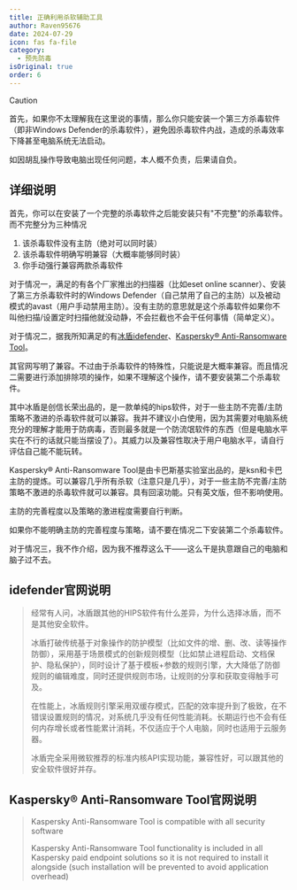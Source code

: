 ```yaml
---
title: 正确利用杀软辅助工具
author: Raven95676
date: 2024-07-29
icon: fas fa-file
category:
  - 预先防毒
isOriginal: true
order: 6
---
```

> [!caution]
> 首先，如果你不太理解我在这里说的事情，那么你只能安装一个第三方杀毒软件（即非Windows Defender的杀毒软件），避免因杀毒软件内战，造成的杀毒效率下降甚至电脑系统无法启动。
>
> 如因胡乱操作导致电脑出现任何问题，本人概不负责，后果请自负。

## 详细说明

首先，你可以在安装了一个完整的杀毒软件之后能安装只有"不完整"的杀毒软件。而不完整分为三种情况

1. 该杀毒软件没有主防（绝对可以同时装）
2. 该杀毒软件明确写明兼容（大概率能够同时装）
3. 你手动强行兼容两款杀毒软件

对于情况一，满足的有各个厂家推出的扫描器（比如eset online scanner）、安装了第三方杀毒软件时的Windows Defender（自己禁用了自己的主防）以及被动模式的avast（用户手动禁用主防）。没有主防的意思就是这个杀毒软件如果你不叫他扫描/设置定时扫描他就没动静，不会拦截也不会干任何事情（简单定义）。

对于情况二，据我所知满足的有[冰盾idefender](https://trustsing.com/idefender/)、[Kaspersky® Anti-Ransomware Tool](https://www.kaspersky.com/anti-ransomware-tool)。

其官网写明了兼容。不过由于杀毒软件的特殊性，只能说是大概率兼容。而且情况二需要进行添加排除项的操作，如果不理解这个操作，请不要安装第二个杀毒软件。

其中冰盾是创信长荣出品的，是一款单纯的hips软件，对于一些主防不完善/主防策略不激进的杀毒软件就可以兼容。我并不建议小白使用，因为其需要对电脑系统充分的理解才能用于防病毒，否则最多就是一个防流氓软件的东西（但是电脑水平实在不行的话就只能当摆设了）。其威力以及兼容性取决于用户电脑水平，请自行评估自己能不能玩转。

Kaspersky® Anti-Ransomware Tool是由卡巴斯基实验室出品的，是ksn和卡巴主防的提炼。可以兼容几乎所有杀软（注意只是几乎），对于一些主防不完善/主防策略不激进的杀毒软件就可以兼容。具有回滚功能。只有英文版，但不影响使用。

主防的完善程度以及策略的激进程度需要自行判断。

如果你不能明确主防的完善程度与策略，请不要在情况二下安装第二个杀毒软件。

对于情况三，我不作介绍，因为我不推荐这么干——这么干是执意跟自己的电脑和脑子过不去。

## idefender官网说明

> 经常有人问，冰盾跟其他的HIPS软件有什么差异，为什么选择冰盾，而不是其他安全软件。
>
> 冰盾打破传统基于对象操作的防护模型（比如文件的增、删、改、读等操作防御），采用基于场景模式的创新规则模型（比如禁止进程启动、文档保护、隐私保护），同时设计了基于模板+参数的规则引擎，大大降低了防御规则的编辑难度，同时还提供规则市场，让规则的分享和获取变得触手可及。
>
> 在性能上，冰盾规则引擎采用双缓存模式，匹配的效率提升到了极致，在不错误设置规则的情况，对系统几乎没有任何性能消耗。长期运行也不会有任何内存增长或者性能累计消耗，不仅适应于个人电脑，同时也适用于云服务器。
>
> 冰盾完全采用微软推荐的标准内核API实现功能，兼容性好，可以跟其他的安全软件很好并存。

## Kaspersky® Anti-Ransomware Tool官网说明

> Kaspersky Anti-Ransomware Tool is compatible with all security software
>
> Kaspersky Anti-Ransomware Tool functionality is included in all Kaspersky paid endpoint solutions so it is not required to install it alongside (such installation will be prevented to avoid application overhead)
